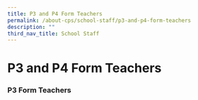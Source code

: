 ```yaml
---
title: P3 and P4 Form Teachers
permalink: /about-cps/school-staff/p3-and-p4-form-teachers
description: ""
third_nav_title: School Staff
---
```

# **P3 and P4 Form Teachers**

### P3 Form Teachers